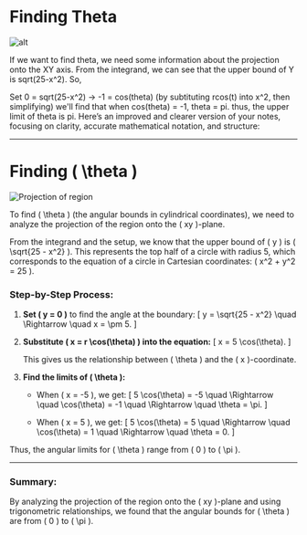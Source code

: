 # Finding Theta

![alt](./find-theta.png)

If we want to find theta, we need some information about the projection onto the XY axis.
From the integrand, we can see that the upper bound of Y is sqrt(25-x^2).
So,

Set 0  = sqrt(25-x^2)
-> -1 = cos(theta) (by subtituting rcos(t) into x^2, then simplifying)
we'll find that when cos(theta) = -1, theta = pi. thus, the upper limit of theta is pi.
Here’s an improved and clearer version of your notes, focusing on clarity, accurate mathematical notation, and structure:

---

# Finding \( \theta \)

![Projection of region](./find-theta.png)

To find \( \theta \) (the angular bounds in cylindrical coordinates), we need to analyze the projection of the region onto the \( xy \)-plane.

From the integrand and the setup, we know that the upper bound of \( y \) is \( \sqrt{25 - x^2} \). This represents the top half of a circle with radius 5, which corresponds to the equation of a circle in Cartesian coordinates: \( x^2 + y^2 = 25 \).

### Step-by-Step Process:

1. **Set \( y = 0 \)** to find the angle at the boundary:
   \[
   y = \sqrt{25 - x^2} \quad \Rightarrow \quad x = \pm 5.
   \]

2. **Substitute \( x = r \cos(\theta) \) into the equation:**
   \[
   x = 5 \cos(\theta).
   \]

   This gives us the relationship between \( \theta \) and the \( x \)-coordinate.

3. **Find the limits of \( \theta \):**

   - When \( x = -5 \), we get:
     \[
     5 \cos(\theta) = -5 \quad \Rightarrow \quad \cos(\theta) = -1 \quad \Rightarrow \quad \theta = \pi.
     \]
   
   - When \( x = 5 \), we get:
     \[
     5 \cos(\theta) = 5 \quad \Rightarrow \quad \cos(\theta) = 1 \quad \Rightarrow \quad \theta = 0.
     \]

Thus, the angular limits for \( \theta \) range from \( 0 \) to \( \pi \).

---

### Summary:
By analyzing the projection of the region onto the \( xy \)-plane and using trigonometric relationships, we found that the angular bounds for \( \theta \) are from \( 0 \) to \( \pi \).
